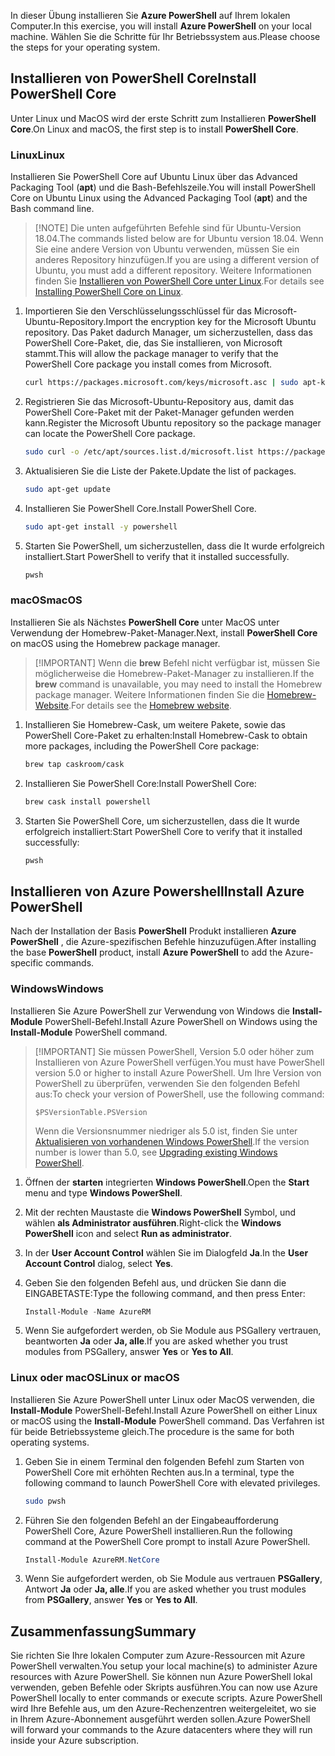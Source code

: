 
<span data-ttu-id="cf14b-101">In dieser Übung installieren Sie **Azure PowerShell** auf Ihrem lokalen Computer.</span><span class="sxs-lookup"><span data-stu-id="cf14b-101">In this exercise, you will install **Azure PowerShell** on your local machine.</span></span> <span data-ttu-id="cf14b-102">Wählen Sie die Schritte für Ihr Betriebssystem aus.</span><span class="sxs-lookup"><span data-stu-id="cf14b-102">Please choose the steps for your operating system.</span></span>

## <a name="install-powershell-core"></a><span data-ttu-id="cf14b-103">Installieren von PowerShell Core</span><span class="sxs-lookup"><span data-stu-id="cf14b-103">Install PowerShell Core</span></span>
<span data-ttu-id="cf14b-104">Unter Linux und MacOS wird der erste Schritt zum Installieren **PowerShell Core**.</span><span class="sxs-lookup"><span data-stu-id="cf14b-104">On Linux and macOS, the first step is to install **PowerShell Core**.</span></span>

### <a name="linux"></a><span data-ttu-id="cf14b-105">Linux</span><span class="sxs-lookup"><span data-stu-id="cf14b-105">Linux</span></span>
<span data-ttu-id="cf14b-106">Installieren Sie PowerShell Core auf Ubuntu Linux über das Advanced Packaging Tool (**apt**) und die Bash-Befehlszeile.</span><span class="sxs-lookup"><span data-stu-id="cf14b-106">You will install PowerShell Core on Ubuntu Linux using the Advanced Packaging Tool (**apt**) and the Bash command line.</span></span> 

> [!NOTE] <span data-ttu-id="cf14b-107">Die unten aufgeführten Befehle sind für Ubuntu-Version 18.04.</span><span class="sxs-lookup"><span data-stu-id="cf14b-107">The commands listed below are for Ubuntu version 18.04.</span></span> <span data-ttu-id="cf14b-108">Wenn Sie eine andere Version von Ubuntu verwenden, müssen Sie ein anderes Repository hinzufügen.</span><span class="sxs-lookup"><span data-stu-id="cf14b-108">If you are using a different version of Ubuntu, you must add a different repository.</span></span> <span data-ttu-id="cf14b-109">Weitere Informationen finden Sie [Installieren von PowerShell Core unter Linux](https://docs.microsoft.com/en-us/powershell/scripting/setup/installing-powershell-core-on-linux).</span><span class="sxs-lookup"><span data-stu-id="cf14b-109">For details see [Installing PowerShell Core on Linux](https://docs.microsoft.com/en-us/powershell/scripting/setup/installing-powershell-core-on-linux).</span></span>

1. <span data-ttu-id="cf14b-110">Importieren Sie den Verschlüsselungsschlüssel für das Microsoft-Ubuntu-Repository.</span><span class="sxs-lookup"><span data-stu-id="cf14b-110">Import the encryption key for the Microsoft Ubuntu repository.</span></span> <span data-ttu-id="cf14b-111">Das Paket dadurch Manager, um sicherzustellen, dass das PowerShell Core-Paket, die, das Sie installieren, von Microsoft stammt.</span><span class="sxs-lookup"><span data-stu-id="cf14b-111">This will allow the package manager to verify that the PowerShell Core package you install comes from Microsoft.</span></span>

    ```bash
    curl https://packages.microsoft.com/keys/microsoft.asc | sudo apt-key add -
    ```
1. <span data-ttu-id="cf14b-112">Registrieren Sie das Microsoft-Ubuntu-Repository aus, damit das PowerShell Core-Paket mit der Paket-Manager gefunden werden kann.</span><span class="sxs-lookup"><span data-stu-id="cf14b-112">Register the Microsoft Ubuntu repository so the package manager can locate the PowerShell Core package.</span></span>

    ```bash
    sudo curl -o /etc/apt/sources.list.d/microsoft.list https://packages.microsoft.com/config/ubuntu/18.04/prod.list
    ```

1. <span data-ttu-id="cf14b-113">Aktualisieren Sie die Liste der Pakete.</span><span class="sxs-lookup"><span data-stu-id="cf14b-113">Update the list of packages.</span></span>

    ```bash
    sudo apt-get update
    ```

1. <span data-ttu-id="cf14b-114">Installieren Sie PowerShell Core.</span><span class="sxs-lookup"><span data-stu-id="cf14b-114">Install PowerShell Core.</span></span>

    ```bash
    sudo apt-get install -y powershell
    ```

1. <span data-ttu-id="cf14b-115">Starten Sie PowerShell, um sicherzustellen, dass die It wurde erfolgreich installiert.</span><span class="sxs-lookup"><span data-stu-id="cf14b-115">Start PowerShell to verify that it installed successfully.</span></span>

    ```bash
    pwsh
    ```

### <a name="macos"></a><span data-ttu-id="cf14b-116">macOS</span><span class="sxs-lookup"><span data-stu-id="cf14b-116">macOS</span></span>
<span data-ttu-id="cf14b-117">Installieren Sie als Nächstes **PowerShell Core** unter MacOS unter Verwendung der Homebrew-Paket-Manager.</span><span class="sxs-lookup"><span data-stu-id="cf14b-117">Next, install **PowerShell Core** on macOS using the Homebrew package manager.</span></span>

> [!IMPORTANT] <span data-ttu-id="cf14b-118">Wenn die **brew** Befehl nicht verfügbar ist, müssen Sie möglicherweise die Homebrew-Paket-Manager zu installieren.</span><span class="sxs-lookup"><span data-stu-id="cf14b-118">If the **brew** command is unavailable, you may need to install the Homebrew package manager.</span></span> <span data-ttu-id="cf14b-119">Weitere Informationen finden Sie die [Homebrew-Website](https://brew.sh/).</span><span class="sxs-lookup"><span data-stu-id="cf14b-119">For details see the [Homebrew website](https://brew.sh/).</span></span>

1. <span data-ttu-id="cf14b-120">Installieren Sie Homebrew-Cask, um weitere Pakete, sowie das PowerShell Core-Paket zu erhalten:</span><span class="sxs-lookup"><span data-stu-id="cf14b-120">Install Homebrew-Cask to obtain more packages, including the PowerShell Core package:</span></span>

    ```bash
    brew tap caskroom/cask
    ```
1. <span data-ttu-id="cf14b-121">Installieren Sie PowerShell Core:</span><span class="sxs-lookup"><span data-stu-id="cf14b-121">Install PowerShell Core:</span></span>

    ```bash
    brew cask install powershell
    ```

1. <span data-ttu-id="cf14b-122">Starten Sie PowerShell Core, um sicherzustellen, dass die It wurde erfolgreich installiert:</span><span class="sxs-lookup"><span data-stu-id="cf14b-122">Start PowerShell Core to verify that it installed successfully:</span></span>

    ```bash
    pwsh
    ```

## <a name="install-azure-powershell"></a><span data-ttu-id="cf14b-123">Installieren von Azure Powershell</span><span class="sxs-lookup"><span data-stu-id="cf14b-123">Install Azure PowerShell</span></span>
<span data-ttu-id="cf14b-124">Nach der Installation der Basis **PowerShell** Produkt installieren **Azure PowerShell** , die Azure-spezifischen Befehle hinzuzufügen.</span><span class="sxs-lookup"><span data-stu-id="cf14b-124">After installing the base **PowerShell** product, install **Azure PowerShell** to add the Azure-specific commands.</span></span>

### <a name="windows"></a><span data-ttu-id="cf14b-125">Windows</span><span class="sxs-lookup"><span data-stu-id="cf14b-125">Windows</span></span>
<span data-ttu-id="cf14b-126">Installieren Sie Azure PowerShell zur Verwendung von Windows die **Install-Module** PowerShell-Befehl.</span><span class="sxs-lookup"><span data-stu-id="cf14b-126">Install Azure PowerShell on Windows using the **Install-Module** PowerShell command.</span></span>

> [!IMPORTANT] <span data-ttu-id="cf14b-127">Sie müssen PowerShell, Version 5.0 oder höher zum Installieren von Azure PowerShell verfügen.</span><span class="sxs-lookup"><span data-stu-id="cf14b-127">You must have PowerShell version 5.0 or higher to install Azure PowerShell.</span></span> <span data-ttu-id="cf14b-128">Um Ihre Version von PowerShell zu überprüfen, verwenden Sie den folgenden Befehl aus:</span><span class="sxs-lookup"><span data-stu-id="cf14b-128">To check your version of PowerShell, use the following command:</span></span> 
>
> `$PSVersionTable.PSVersion` 
>
><span data-ttu-id="cf14b-129">Wenn die Versionsnummer niedriger als 5.0 ist, finden Sie unter [Aktualisieren von vorhandenen Windows PowerShell](https://docs.microsoft.com/en-us/powershell/scripting/setup/installing-windows-powershell?view=powershell-6#upgrading-existing-windows-powershell).</span><span class="sxs-lookup"><span data-stu-id="cf14b-129">If the version number is lower than 5.0, see [Upgrading existing Windows PowerShell](https://docs.microsoft.com/en-us/powershell/scripting/setup/installing-windows-powershell?view=powershell-6#upgrading-existing-windows-powershell).</span></span>

1. <span data-ttu-id="cf14b-130">Öffnen der **starten** integrierten **Windows PowerShell**.</span><span class="sxs-lookup"><span data-stu-id="cf14b-130">Open the **Start** menu and type **Windows PowerShell**.</span></span>
1. <span data-ttu-id="cf14b-131">Mit der rechten Maustaste die **Windows PowerShell** Symbol, und wählen **als Administrator ausführen**.</span><span class="sxs-lookup"><span data-stu-id="cf14b-131">Right-click the **Windows PowerShell** icon and select **Run as administrator**.</span></span>
1. <span data-ttu-id="cf14b-132">In der **User Account Control** wählen Sie im Dialogfeld **Ja**.</span><span class="sxs-lookup"><span data-stu-id="cf14b-132">In the **User Account Control** dialog, select **Yes**.</span></span>
1. <span data-ttu-id="cf14b-133">Geben Sie den folgenden Befehl aus, und drücken Sie dann die EINGABETASTE:</span><span class="sxs-lookup"><span data-stu-id="cf14b-133">Type the following command, and then press Enter:</span></span>

    ```powershell
    Install-Module -Name AzureRM
    ```
1. <span data-ttu-id="cf14b-134">Wenn Sie aufgefordert werden, ob Sie Module aus PSGallery vertrauen, beantworten **Ja** oder **Ja, alle**.</span><span class="sxs-lookup"><span data-stu-id="cf14b-134">If you are asked whether you trust modules from PSGallery, answer **Yes** or **Yes to All**.</span></span>

### <a name="linux-or-macos"></a><span data-ttu-id="cf14b-135">Linux oder macOS</span><span class="sxs-lookup"><span data-stu-id="cf14b-135">Linux or macOS</span></span>
<span data-ttu-id="cf14b-136">Installieren Sie Azure PowerShell unter Linux oder MacOS verwenden, die **Install-Module** PowerShell-Befehl.</span><span class="sxs-lookup"><span data-stu-id="cf14b-136">Install Azure PowerShell on either Linux or macOS using the **Install-Module** PowerShell command.</span></span> <span data-ttu-id="cf14b-137">Das Verfahren ist für beide Betriebssysteme gleich.</span><span class="sxs-lookup"><span data-stu-id="cf14b-137">The procedure is the same for both operating systems.</span></span>

1. <span data-ttu-id="cf14b-138">Geben Sie in einem Terminal den folgenden Befehl zum Starten von PowerShell Core mit erhöhten Rechten aus.</span><span class="sxs-lookup"><span data-stu-id="cf14b-138">In a terminal, type the following command to launch PowerShell Core with elevated privileges.</span></span>

    ```bash
    sudo pwsh
    ```

1. <span data-ttu-id="cf14b-139">Führen Sie den folgenden Befehl an der Eingabeaufforderung PowerShell Core, Azure PowerShell installieren.</span><span class="sxs-lookup"><span data-stu-id="cf14b-139">Run the following command at the PowerShell Core prompt to install Azure PowerShell.</span></span>

    ```powershell
    Install-Module AzureRM.NetCore
    ```

1. <span data-ttu-id="cf14b-140">Wenn Sie aufgefordert werden, ob Sie Module aus vertrauen **PSGallery**, Antwort **Ja** oder **Ja, alle**.</span><span class="sxs-lookup"><span data-stu-id="cf14b-140">If you are asked whether you trust modules from **PSGallery**, answer **Yes** or **Yes to All**.</span></span>

## <a name="summary"></a><span data-ttu-id="cf14b-141">Zusammenfassung</span><span class="sxs-lookup"><span data-stu-id="cf14b-141">Summary</span></span>
<span data-ttu-id="cf14b-142">Sie richten Sie Ihre lokalen Computer zum Azure-Ressourcen mit Azure PowerShell verwalten.</span><span class="sxs-lookup"><span data-stu-id="cf14b-142">You setup your local machine(s) to administer Azure resources with Azure PowerShell.</span></span> <span data-ttu-id="cf14b-143">Sie können nun Azure PowerShell lokal verwenden, geben Befehle oder Skripts ausführen.</span><span class="sxs-lookup"><span data-stu-id="cf14b-143">You can now use Azure PowerShell locally to enter commands or execute scripts.</span></span> <span data-ttu-id="cf14b-144">Azure PowerShell wird Ihre Befehle aus, um den Azure-Rechenzentren weitergeleitet, wo sie in Ihrem Azure-Abonnement ausgeführt werden sollen.</span><span class="sxs-lookup"><span data-stu-id="cf14b-144">Azure PowerShell will forward your commands to the Azure datacenters where they will run inside your Azure subscription.</span></span>